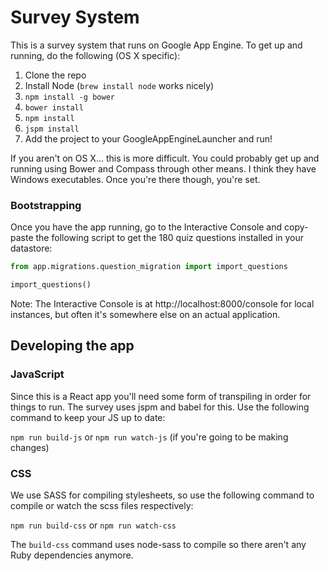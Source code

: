 Survey System
=============

This is a survey system that runs on Google App Engine. To get up and running, do the following (OS X specific):

1. Clone the repo
2. Install Node (`brew install node` works nicely)
3. `npm install -g bower`
4. `bower install`
5. `npm install`
6. `jspm install`
7. Add the project to your GoogleAppEngineLauncher and run!

If you aren't on OS X... this is more difficult. You could probably get up and running using Bower and Compass through other means. I think they have Windows executables. Once you're there though, you're set.

### Bootstrapping

Once you have the app running, go to the Interactive Console and copy-paste the following script to get the 180 quiz questions installed in your datastore:

```python
from app.migrations.question_migration import import_questions

import_questions()
```

Note: The Interactive Console is at http://localhost:8000/console for local instances, but often it's somewhere else on an actual application.

## Developing the app

### JavaScript

Since this is a React app you'll need some form of transpiling in order for things to run. The survey uses jspm and babel for this. Use the following command to keep your JS up to date:

`npm run build-js` or `npm run watch-js` (if you're going to be making changes)

### CSS

We use SASS for compiling stylesheets, so use the following command to compile or watch the scss files respectively:

`npm run build-css` or `npm run watch-css`

The `build-css` command uses node-sass to compile so there aren't any Ruby dependencies anymore.
